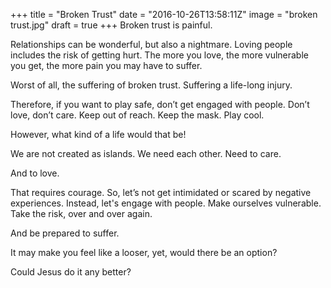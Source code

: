 
+++
title = "Broken Trust"
date = "2016-10-26T13:58:11Z"
image = "broken trust.jpg"
draft = true
+++
Broken trust is painful.

Relationships can be wonderful, but also a nightmare. Loving people includes the risk of getting hurt. 
The more you love, the more vulnerable you get, the more pain you may have to suffer.

Worst of all, the suffering of broken trust. Suffering a life-long injury.

Therefore, if you want to play safe, don’t get engaged with people. Don’t love, don’t care. Keep out of reach. Keep the mask. Play cool.

However, what kind of a life would that be!

We are not created as islands. We need each other. Need to care. 

And to love. 

That requires courage. So, let’s not get intimidated or scared by negative experiences. Instead, let's engage with people. Make ourselves vulnerable. Take the risk, over and over again.

And be prepared to suffer. 

It may make you feel like a looser, yet, would there be an option? 

Could Jesus do it any better?

